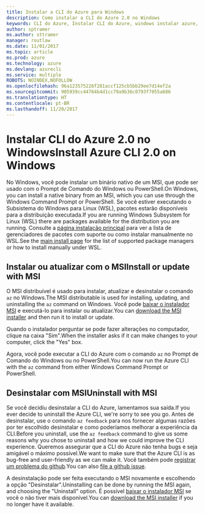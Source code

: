 ```yaml
---
title: Instalar a CLI do Azure para Windows
description: Como instalar a CLI do Azure 2.0 no Windows
keywords: CLI do Azure, Instalar CLI do Azure, windows instalar azure, windows da cli do azure, windows do azure
author: sptramer
ms.author: sttramer
manager: routlaw
ms.date: 11/01/2017
ms.topic: article
ms.prod: azure
ms.technology: azure
ms.devlang: azurecli
ms.service: multiple
ROBOTS: NOINDEX,NOFOLLOW
ms.openlocfilehash: 96a123575226f281accf125cb5bb29ee7d14ef2a
ms.sourcegitcommit: 905939cc44764b4d1cc79a9b36c0793f7055a686
ms.translationtype: HT
ms.contentlocale: pt-BR
ms.lasthandoff: 11/20/2017
---
```

# <a name="install-azure-cli-20-on-windows"></a><span data-ttu-id="9b923-104">Instalar CLI do Azure 2.0 no Windows</span><span class="sxs-lookup"><span data-stu-id="9b923-104">Install Azure CLI 2.0 on Windows</span></span>

<span data-ttu-id="9b923-105">No Windows, você pode instalar um binário nativo de um MSI, que pode ser usado com o Prompt de Comando do Windows ou PowerShell.</span><span class="sxs-lookup"><span data-stu-id="9b923-105">On Windows, you can install a native binary from an MSI, which you can use through the Windows Command Prompt or PowerShell.</span></span> <span data-ttu-id="9b923-106">Se você estiver executando o Subsistema do Windows para Linux (WSL), pacotes estarão disponíveis para a distribuição executada.</span><span class="sxs-lookup"><span data-stu-id="9b923-106">If you are running Windows Subsystem for Linux (WSL) there are packages available for the distribution you are running.</span></span> <span data-ttu-id="9b923-107">Consulte a [página instalação principal](install-azure-cli.md) para ver a lista de gerenciadores de pacotes com suporte ou como instalar manualmente no WSL.</span><span class="sxs-lookup"><span data-stu-id="9b923-107">See the [main install page](install-azure-cli.md) for the list of supported package managers or how to install manually under WSL.</span></span>

## <a name="install-or-update-with-msi"></a><span data-ttu-id="9b923-108">Instalar ou atualizar com o MSI</span><span class="sxs-lookup"><span data-stu-id="9b923-108">Install or update with MSI</span></span>

<span data-ttu-id="9b923-109">O MSI distribuível é usado para instalar, atualizar e desinstalar o comando `az` no Windows.</span><span class="sxs-lookup"><span data-stu-id="9b923-109">The MSI distributable is used for installing, updating, and uninstalling the `az` command on Windows.</span></span> <span data-ttu-id="9b923-110">Você pode [baixar o instalador MSI](https://aka.ms/InstallAzureCliWindows) e executá-lo para instalar ou atualizar.</span><span class="sxs-lookup"><span data-stu-id="9b923-110">You can [download the MSI installer](https://aka.ms/InstallAzureCliWindows) and then run it to install or update.</span></span>

<span data-ttu-id="9b923-111">Quando o instalador perguntar se pode fazer alterações no computador, clique na caixa "Sim".</span><span class="sxs-lookup"><span data-stu-id="9b923-111">When the installer asks if it can make changes to your computer, click the "Yes" box.</span></span>

<span data-ttu-id="9b923-112">Agora, você pode executar a CLI do Azure com o comando `az` no Prompt de Comando do Windows ou no PowerShell.</span><span class="sxs-lookup"><span data-stu-id="9b923-112">You can now run the Azure CLI with the `az` command from either Windows Command Prompt or PowerShell.</span></span>

## <a name="uninstall-with-msi"></a><span data-ttu-id="9b923-113">Desinstalar com MSI</span><span class="sxs-lookup"><span data-stu-id="9b923-113">Uninstall with MSI</span></span>

<span data-ttu-id="9b923-114">Se você decidiu desinstalar a CLI do Azure, lamentamos sua saída.</span><span class="sxs-lookup"><span data-stu-id="9b923-114">If you ever decide to uninstall the Azure CLI, we're sorry to see you go.</span></span> <span data-ttu-id="9b923-115">Antes de desinstalar, use o comando `az feedback` para nos fornecer algumas razões por ter escolhido desinstalar e como poderíamos melhorar a experiência da CLI.</span><span class="sxs-lookup"><span data-stu-id="9b923-115">Before you uninstall, use the `az feedback` command to give us some reasons why you chose to uninstall and how we could improve the CLI experience.</span></span> <span data-ttu-id="9b923-116">Queremos assegurar que a CLI do Azure não tenha bugs e seja amigável o máximo possível.</span><span class="sxs-lookup"><span data-stu-id="9b923-116">We want to make sure that the Azure CLI is as bug-free and user-friendly as we can make it.</span></span> <span data-ttu-id="9b923-117">Você também pode [registrar um problema do github](https://github.com/Azure/azure-cli/issues).</span><span class="sxs-lookup"><span data-stu-id="9b923-117">You can also [file a github issue](https://github.com/Azure/azure-cli/issues).</span></span>

<span data-ttu-id="9b923-118">A desinstalação pode ser feita executando o MSI novamente e escolhendo a opção "Desinstalar".</span><span class="sxs-lookup"><span data-stu-id="9b923-118">Uninstalling can be done by running the MSI again, and choosing the "Uninstall" option.</span></span> <span data-ttu-id="9b923-119">É possível [baixar o instalador MSI](https://aka.ms/InstallAzureCliWindows) se você o não tiver mais disponível.</span><span class="sxs-lookup"><span data-stu-id="9b923-119">You can [download the MSI installer](https://aka.ms/InstallAzureCliWindows) if you no longer have it available.</span></span>
